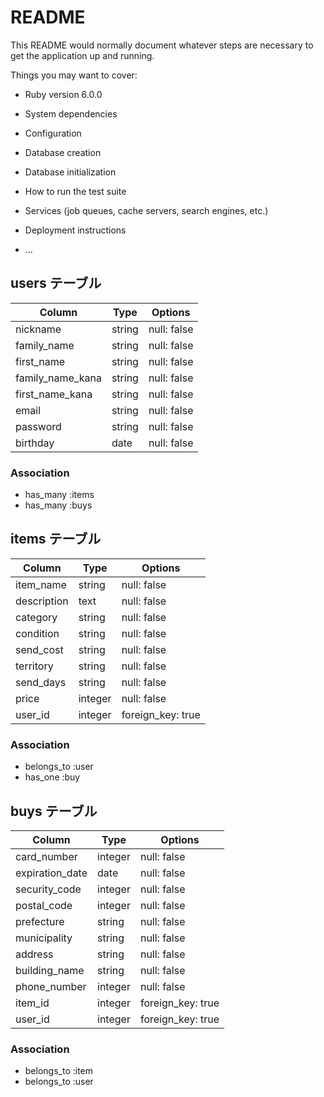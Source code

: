 # README

This README would normally document whatever steps are necessary to get the
application up and running.

Things you may want to cover:

* Ruby version
  6.0.0
* System dependencies

* Configuration

* Database creation

* Database initialization

* How to run the test suite

* Services (job queues, cache servers, search engines, etc.)

* Deployment instructions

* ...

## users テーブル

| Column           | Type     | Options     |
| ---------------- | -------- | ----------- |
| nickname         | string   | null: false |
| family_name      | string   | null: false |
| first_name       | string   | null: false |
| family_name_kana | string   | null: false |
| first_name_kana  | string   | null: false |
| email            | string   | null: false |
| password         | string   | null: false |
| birthday         | date     | null: false |

### Association

- has_many :items
- has_many :buys

## items テーブル

| Column      | Type    | Options           |
| ----------- | ------- | ----------------- |
| item_name   | string  | null: false       |
| description | text    | null: false       |
| category    | string  | null: false       |
| condition   | string  | null: false       |
| send_cost   | string  | null: false       |
| territory   | string  | null: false       |
| send_days   | string  | null: false       |
| price       | integer | null: false       |
| user_id     | integer | foreign_key: true |

### Association

- belongs_to :user
- has_one :buy

## buys テーブル

| Column          | Type    | Options           |
| --------------- | ------- | ----------------- |
| card_number     | integer | null: false       |
| expiration_date | date    | null: false       |
| security_code   | integer | null: false       |
| postal_code     | integer | null: false       |
| prefecture      | string  | null: false       |
| municipality    | string  | null: false       |
| address         | string  | null: false       |
| building_name   | string  | null: false       |
| phone_number    | integer | null: false       |
| item_id         | integer | foreign_key: true |
| user_id         | integer | foreign_key: true |

### Association

- belongs_to :item
- belongs_to :user